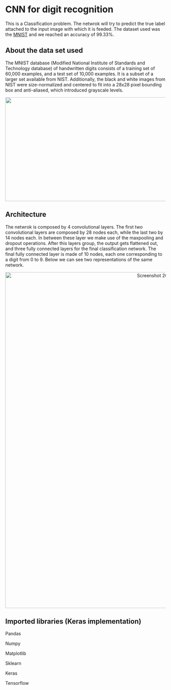 # CNN for digit recognition

This is a Classification problem. The netwrok will try to predict the true label attached to the input image with which it is feeded. The dataset used was the [MNIST](http://yann.lecun.com/exdb/mnist/) and we reached an accuracy of 99.33%.

## About the data set used
The MNIST database (Modified National Institute of Standards and Technology database) of handwritten digits consists of a training set of 60,000 examples, and a test set of 10,000 examples. It is a subset of a larger set available from NIST. Additionally, the black and white images from NIST were size-normalized and centered to fit into a 28x28 pixel bounding box and anti-aliased, which introduced grayscale levels.

<p align="center">
  <img src="https://github.com/draperkm/Digit-Recognizer/blob/main/MNIST.png" width="600" height="325">
</p>

## Architecture

The netwrok is composed by 4 convolutional layers. The first two convolutional layers are composed by 28 nodes each, while the last two by 14 nodes each. In between these layer we make use of the maxpooling and dropout operations. After this layers group, the output gets flattened out, and three fully connected layers for the final classification network. The final fully connected layer is made of 10 nodes, each one corresponding to a digit from 0 to 9. Below we can see two representations of the same network. 

<p align="center">
  <img width="1051" alt="Screenshot 2022-09-22 at 09 57 27" src="https://user-images.githubusercontent.com/80494835/191704673-e23f0d1c-b6e1-440c-a739-044acc3240c7.png">
</p>

## Imported libraries (Keras implementation)

Pandas 

Numpy

Matplotlib

Sklearn

Keras

Tensorflow

